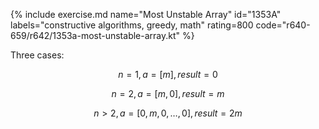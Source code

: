 {% include exercise.md name="Most Unstable Array" id="1353A" labels="constructive algorithms, greedy, math" rating=800 code="r640-659/r642/1353a-most-unstable-array.kt" %}

Three cases:

$$n=1, a=[m], result=0$$

$$n=2, a=[m,0], result=m$$

$$n>2, a=[0,m,0,\ldots,0], result=2m$$
